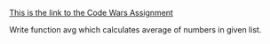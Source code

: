 [This is the link to the Code Wars Assignment](https://www.codewars.com/kata/calculate-average)

Write function avg which calculates average of numbers in given list.

